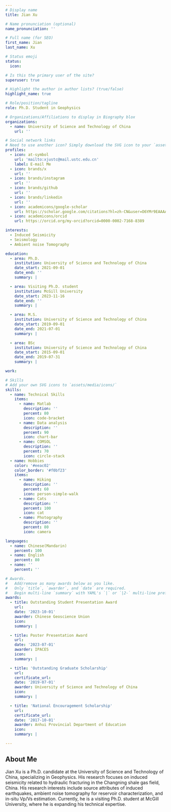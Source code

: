 ```yaml
---
# Display name
title: Jian Xu

# Name pronunciation (optional)
name_pronunciation: ''

# Full name (for SEO)
first_name: Jian
last_name: Xu

# Status emoji
status:
  icon:

# Is this the primary user of the site?
superuser: true

# Highlight the author in author lists? (true/false)
highlight_name: true

# Role/position/tagline
role: Ph.D. Student in Geophysics

# Organizations/Affiliations to display in Biography blox
organizations:
  - name: University of Science and Technology of China
    url: ''

# Social network links
# Need to use another icon? Simply download the SVG icon to your `assets/media/icons/` folder.
profiles:
  - icon: at-symbol
    url: 'mailto:xjustc@mail.ustc.edu.cn'
    label: E-mail Me
  - icon: brands/x
    url: ''
  - icon: brands/instagram
    url: ''
  - icon: brands/github
    url: ''
  - icon: brands/linkedin
    url: ''
  - icon: academicons/google-scholar
    url: https://scholar.google.com/citations?hl=zh-CN&user=O6YMr9EAAAAJ
  - icon: academicons/orcid
    url: https://orcid.org/my-orcid?orcid=0000-0002-7168-8389

interests:
  - Induced Seismicity
  - Seismology
  - Ambient noise Tomography

education:
  - area: Ph.D. 
    institution: University of Science and Technology of China
    date_start: 2021-09-01
    date_end: ''
    summary: |

  - area: Visiting Ph.D. student
    institution: McGill University
    date_start: 2023-11-16
    date_end: ''
    summary: |

  - area: M.S. 
    institution: University of Science and Technology of China
    date_start: 2019-09-01
    date_end: 2021-07-01
    summary: |

  - area: BSc 
    institution: University of Science and Technology of China
    date_start: 2015-09-01
    date_end: 2019-07-31
    summary: |

work:

# Skills
# Add your own SVG icons to `assets/media/icons/`
skills:
  - name: Technical Skills
    items:
      - name: Matlab
        description: ''
        percent: 80
        icon: code-bracket
      - name: Data analysis
        description: ''
        percent: 90
        icon: chart-bar
      - name: COMSOL
        description: ''
        percent: 70
        icon: circle-stack
  - name: Hobbies
    color: '#eeac02'
    color_border: '#f0bf23'
    items:
      - name: Hiking
        description: ''
        percent: 60
        icon: person-simple-walk
      - name: Cats
        description: ''
        percent: 100
        icon: cat
      - name: Photography
        description: ''
        percent: 80
        icon: camera

languages:
  - name: Chinese(Mandarin)
    percent: 100
  - name: English
    percent: 80
  - name: ''
    percent: ''

# Awards.
#   Add/remove as many awards below as you like.
#   Only `title`, `awarder`, and `date` are required.
#   Begin multi-line `summary` with YAML's `|` or `|2-` multi-line prefix and indent 2 spaces below.
awards:
  - title: Outstanding Student Presentation Award
    url: 
    date: '2023-10-01'
    awarder: Chinese Geoscience Union
    icon: 
    summary: |

  - title: Poster Presentation Award
    url: 
    date: '2023-07-01'
    awarder: IPACES
    icon: 
    summary: |

  - title: 'Outstanding Graduate Scholarship'
    url: 
    certificate_url: 
    date: '2019-07-01'
    awarder: University of Science and Technology of China
    icon: 
    summary: |

  - title: 'National Encouragement Scholarship'
    url: 
    certificate_url: 
    date: '2017-10-01'
    awarder: Anhui Provincial Department of Education
    icon: 
    summary: |  

---
```


## About Me
Jian Xu is a Ph.D. candidate at the University of Science and Technology of China, specializing in Geophysics. His research focuses on induced seismicity related to hydraulic fracturing in the Changning shale gas field, China. His research interests include source attributes of induced earthquakes, ambient noise tomography for reservoir characterization, and in-situ Vp/Vs estimation. Currently, he is a visiting Ph.D. student at McGill University, where he is expanding his technical expertise.